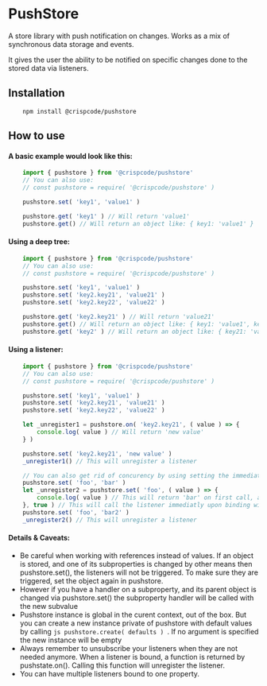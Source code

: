 # PushStore

A store library with push notification on changes.
Works as a mix of synchronous data storage and events.

It gives the user the ability to be notified on specific changes done to the stored data via listeners.

## Installation
```
    npm install @crispcode/pushstore
```

## How to use

#### A basic example would look like this:
```js
    import { pushstore } from '@crispcode/pushstore'
    // You can also use:
    // const pushstore = require( '@crispcode/pushstore' )

    pushstore.set( 'key1', 'value1' )

    pushstore.get( 'key1' ) // Will return 'value1'
    pushstore.get() // Will return an object like: { key1: 'value1' }
```

#### Using a deep tree:
```js
    import { pushstore } from '@crispcode/pushstore'
    // You can also use:
    // const pushstore = require( '@crispcode/pushstore' )

    pushstore.set( 'key1', 'value1' )
    pushstore.set( 'key2.key21', 'value21' )
    pushstore.set( 'key2.key22', 'value22' )

    pushstore.get( 'key2.key21' ) // Will return 'value21'
    pushstore.get() // Will return an object like: { key1: 'value1', key2: { key21: 'value21', key22: 'value22' } }
    pushstore.get( 'key2' ) // Will return an object like: { key21: 'value21', key22: 'value22' }
```

#### Using a listener:
```js
    import { pushstore } from '@crispcode/pushstore'
    // You can also use:
    // const pushstore = require( '@crispcode/pushstore' )

    pushstore.set( 'key1', 'value1' )
    pushstore.set( 'key2.key21', 'value21' )
    pushstore.set( 'key2.key22', 'value22' )

    let _unregister1 = pushstore.on( 'key2.key21', ( value ) => {
        console.log( value ) // Will return 'new value'
    } )

    pushstore.set( 'key2.key21', 'new value' )
    _unregister1() // This will unregister a listener

    // You can also get rid of concurency by using setting the immediate parameter to true when binding the listener
    pushstore.set( 'foo', 'bar' )
    let _unregister2 = pushstore.set( 'foo', ( value ) => {
        console.log( value ) // This will return 'bar' on first call, and 'bar2' on second call
    }, true ) // This will call the listener immediatly upon binding with the current value
    pushstore.set( 'foo', 'bar2' )
    _unregister2() // This will unregister a listener
```

#### Details & Caveats:

 - Be careful when working with references instead of values. If an object is stored, and one of its subproperties is changed by other means then pushstore.set(), the listeners will not be triggered. To make sure they are triggered, set the object again in pushstore.
 - However if you have a handler on a subproperty, and its parent object is changed via pushstore.set() the subproperty handler will be called with the new subvalue
 - Pushstore instance is global in the curent context, out of the box. But you can create a new instance private of pushstore with default values by calling ```js pushstore.create( defaults ) ```. If no argument is specified the new instance will be empty
 - Always remember to unsubscribe your listeners when they are not needed anymore. When a listener is bound, a function is returned by pushstate.on(). Calling this function will unregister the listener.
 - You can have multiple listeners bound to one property.